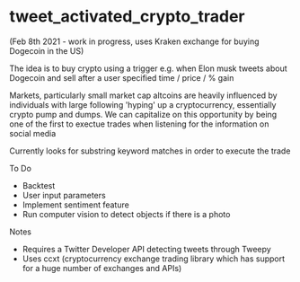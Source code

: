 # tweet_activated_crypto_trader

(Feb 8th 2021 - work in progress, uses Kraken exchange for buying Dogecoin in the US)

The idea is to buy crypto using a trigger e.g. when Elon musk tweets about Dogecoin and sell after a user specified time / price / % gain

Markets, particularly small market cap altcoins are heavily influenced by individuals with large following 'hyping' up a cryptocurrency, essentially crypto pump and dumps. We can capitalize on this opportunity by being one of the first to exectue trades when listening for the information on social media

Currently looks for substring keyword matches in order to execute the trade

To Do
- Backtest
- User input parameters
- Implement sentiment feature
- Run computer vision to detect objects if there is a photo

Notes
- Requires a Twitter Developer API detecting tweets through Tweepy
- Uses ccxt (cryptocurrency exchange trading library which has support for a huge number of exchanges and APIs)




